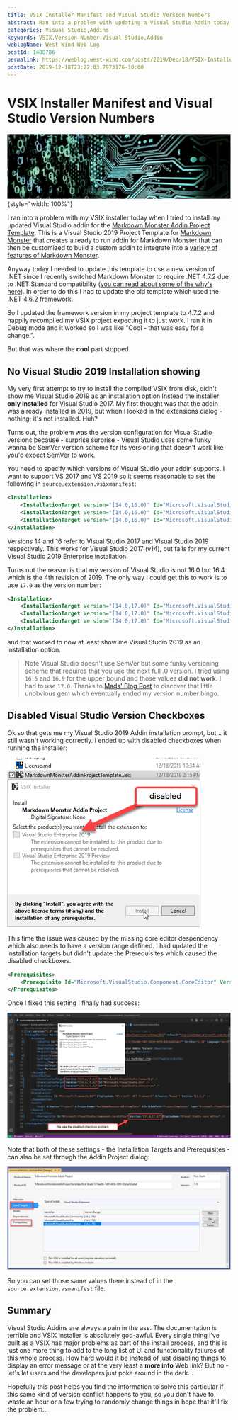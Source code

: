 ```yaml
---
title: VSIX Installer Manifest and Visual Studio Version Numbers
abstract: Ran into a problem with updating a Visual Studio Addin today where the VSIX installer first failed to install for the latest version of Visual Studio and then failed to enable the option to install for that same version. Turns out it was related to incorrectly specifying the right version number for VS 2019 and in this post I show how to use the correct (and somewhat unexpected) version syntax.
categories: Visual Studio,Addins
keywords: VSIX,Version Number,Visual Studio,Addin
weblogName: West Wind Web Log
postId: 1488786
permalink: https://weblog.west-wind.com/posts/2019/Dec/18/VSIX-Installer-Manifest-and-Visual-Studio-Version-Numbers
postDate: 2019-12-18T23:22:03.7973176-10:00
---
```

# VSIX Installer Manifest and Visual Studio Version Numbers

![](installation.jpg){style="width: 100%"}

I ran into a problem with my VSIX installer today when I tried to install my updated Visual Studio addin for the [Markdown Monster Addin Project Template](https://marketplace.visualstudio.com/items?itemName=RickStrahl.MarkdownMonsterAddinProject). This is a Visual Studio 2019 Project Template for [Markdown Monster](https://markdownmonster.west-wind.com/) that creates a ready to run addin for Markdown Monster that can then be customized to build a custom addin to integrate into a [variety of features of Markdown Monster](https://markdownmonster.west-wind.com/docs/_4ne0s0qoi.htm).

Anyway today I needed to update this template to use a new version of .NET since I recently switched Markdown Monster to require .NET 4.7.2 due to .NET Standard compatibility ([you can read about some of the why's here](https://weblog.west-wind.com/posts/2019/Feb/19/Using-NET-Standard-with-Full-Framework-NET)). In order to do this I had to update the old template which used the .NET 4.6.2 framework.

So I updated the framework version in my project template to 4.7.2 and happily recompiled my VSIX project expecting it to just work. I ran it in Debug mode and it worked so I was like "Cool - that was easy for a change.". 

But that was where the **cool** part stopped.

## No Visual Studio 2019 Installation showing
My very first attempt to try to install the compiled VSIX from disk, didn't show me Visual Studio 2019 as an installation option Instead the installer **only installed** for Visual Studio 2017. My first thought was that the addin was already installed in 2019, but when I looked in the extensions dialog - nothing; it's not installed. Huh?

Turns out, the problem was the version configuration for Visual Studio versions because - surprise surprise - Visual Studio uses some funky wanna be SemVer version scheme for its versioning that doesn't work like you'd expect SemVer to work.

You need to specify which versions of Visual Studio your addin supports. I want to support VS 2017 and VS 2019 so it seems reasonable to set the following in `source.extension.vsixmanifest`:

```xml
<Installation>
    <InstallationTarget Version="[14.0,16.0)" Id="Microsoft.VisualStudio.Community" />
    <InstallationTarget Version="[14.0,16.0)" Id="Microsoft.VisualStudio.Pro" />
    <InstallationTarget Version="[14.0,16.0)" Id="Microsoft.VisualStudio.Enterprise" />
</Installation>
```

Versions 14 and 16 refer to Visual Studio 2017 and Visual Studio 2019 respectively. This works for Visual Studio 2017 (v14), but  fails for my current Visual Studio 2019 Enterprise installation. 

Turns out the reason is that my version of Visual Studio is not 16.0 but 16.4 which is the 4th revision of 2019. The only way I could get this to work is to use `17.0` as the version number:

```xml
<Installation>
    <InstallationTarget Version="[14.0,17.0)" Id="Microsoft.VisualStudio.Community" />
    <InstallationTarget Version="[14.0,17.0)" Id="Microsoft.VisualStudio.Pro" />
    <InstallationTarget Version="[14.0,17.0)" Id="Microsoft.VisualStudio.Enterprise" />
</Installation>
```

and that worked to now at least show me Visual Studio 2019 as an installation option.

> Note Visual Studio doesn't use SemVer but some funky versioning scheme that requires that you use the next full .0 version. I tried using `16.5` and `16.9` for the upper bound and those values **did not work**. I had to use `17.0`. Thanks to [Mads' Blog Post](https://devblogs.microsoft.com/visualstudio/visual-studio-extensions-and-version-ranges-demystified/) to discover that little unobvious gem which eventually ended my version number bingo.

## Disabled Visual Studio Version Checkboxes
Ok so that gets me my Visual Studio 2019 Addin installation prompt, but... it still wasn't working correctly. I ended up with disabled checkboxes when running the installer:

![](DisabledVsixDialog.png)

This time the issue was caused by the missing core editor despendency which also needs to have a version range defined. I had updated the installation targets but didn't update the Prerequisites which caused the disabled checkboxes.

```xml
<Prerequisites>
    <Prerequisite Id="Microsoft.VisualStudio.Component.CoreEditor" Version="[14.0,17.0)" DisplayName="Visual Studio core editor" />
</Prerequisites>
```

Once I fixed this setting I finally had success:

![](SuccessfulAddinDialog.png)


Note that both of these settings - the Installation Targets and Prerequisites - can also be set through the Addin Project dialog:

![](VSAddinProjectDialog.png)

So you can set those same values there instead of in the `source.extension.vsmanifest` file.

## Summary
Visual Studio Addins are always a pain in the ass. The documentation is terrible and VSIX installer is absolutely god-awful. Every single thing i've built as a VSIX has major problems as part of the install process, and this is just one more thing to add to the long list of UI and functionality failures of this whole process. How hard would it be instead of just disabling things to display an error message or at the very least a **more info** Web link? But no - let's let users and the developers just poke around in the dark... 

Hopefully this post helps you find the information to solve this particular if this same kind of version conflict happens to you, so you don't have to waste an hour or a few trying to randomly change things in hope that it'll fix the problem...